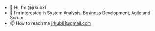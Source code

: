 - 👋 Hi, I’m @jrkub81
- 👀 I’m interested in System Analysis, Business Development, Agile and Scrum
- 📫 How to reach me jrkub81@gmail.com

